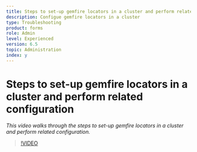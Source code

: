 ```yaml
---
title: Steps to set-up gemfire locators in a cluster and perform related configuration
description: Configue gemfire locators in a cluster
type: Troubleshooting
product: forms 
role: Admin 
level: Experienced  
version: 6.5
topic: Administration 
index: y
---
```


# Steps to set-up gemfire locators in a cluster and perform related configuration

*This video walks through the steps to set-up gemfire locators in a cluster and perform related configuration.*

>[!VIDEO](https://video.tv.adobe.com/v/335544?quality=9&learn=on)
